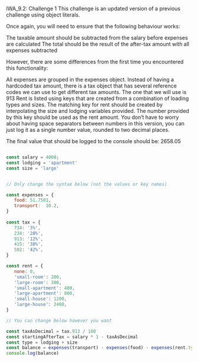 IWA_9.2: Challenge 1
This challenge is an updated version of a previous challenge using object literals.

 

Once again, you will need to ensure that the following behaviour works:

The taxable amount should be subtracted from the salary before expenses are calculated
The total should be the result of the after-tax amount with all expenses subtracted
 

However, there are some differences from the first time you encountered this functionality:

All expenses are grouped in the expenses object.
Instead of having a hardcoded tax amount, there is a tax object that has several reference codes we can use to get different tax amounts. The one that we will use is 913
Rent is listed using keys that are created from a combination of loading types and sizes.
The matching key for rent should be created by interpolating the size and lodging variables provided.
The number provided by this key should be used as the rent amount.
You don’t have to worry about having space separators between numbers in this version, you can just log it as a single number value, rounded to two decimal places.
 

The final value that should be logged to the console should be: 2658.05

 ``` js

const salary = 4000;
const lodging = 'apartment'
const size = 'large'


// Only change the syntax below (not the values or key names)

const expenses = {
    food: 51.7501,
    transport:  10.2,
}
  
const tax = {
    734: '3%',
    234: '20%',
    913: '12%',
    415: '38%',
    502: '42%',
}

const rent = {
    none: 0,
    'small-room': 200,
    'large-room': 300,
    'small-apartment': 400,
    'large-apartment': 800,
    'small-house': 1200,
    'large-house': 2400,
}

// You can change below however you want

const taxAsDecimal = tax.913 / 100
const startingAfterTax = salary * 1 - taxAsDecimal
const type = lodging + size
const balance = expenses(transport) - expenses(food) - expenses(rent.type) 
console.log(balance)
```